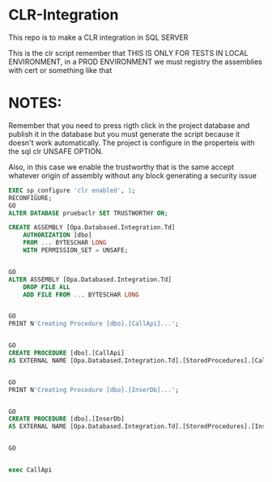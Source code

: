 # CLR-Integration
This repo is to make a CLR integration in SQL SERVER

This is the clr script remember that THIS IS ONLY FOR TESTS IN LOCAL ENVIRONMENT, in a PROD ENVIRONMENT we must registry the assemblies with cert or something like that

# NOTES:

Remember that you need to press rigth click in the project database and publish it in the database but you must generate the script because it doesn't work automatically. The project is configure in the properteis with the sql clr UNSAFE OPTION.

Also, in this case we enable the trustworthy that is the same accept whatever origin of assembly without any block generating a security issue
```sql
EXEC sp_configure 'clr enabled', 1;  
RECONFIGURE;  
GO
ALTER DATABASE pruebaclr SET TRUSTWORTHY ON;

CREATE ASSEMBLY [Opa.Databased.Integration.Td]
    AUTHORIZATION [dbo]
    FROM ... BYTESCHAR LONG
    WITH PERMISSION_SET = UNSAFE;


GO
ALTER ASSEMBLY [Opa.Databased.Integration.Td]
    DROP FILE ALL
    ADD FILE FROM ... BYTESCHAR LONG


GO
PRINT N'Creating Procedure [dbo].[CallApi]...';


GO
CREATE PROCEDURE [dbo].[CallApi]
AS EXTERNAL NAME [Opa.Databased.Integration.Td].[StoredProcedures].[CallApi]


GO
PRINT N'Creating Procedure [dbo].[InserDb]...';


GO
CREATE PROCEDURE [dbo].[InserDb]
AS EXTERNAL NAME [Opa.Databased.Integration.Td].[StoredProcedures].[InserDb]


GO


exec CallApi

```